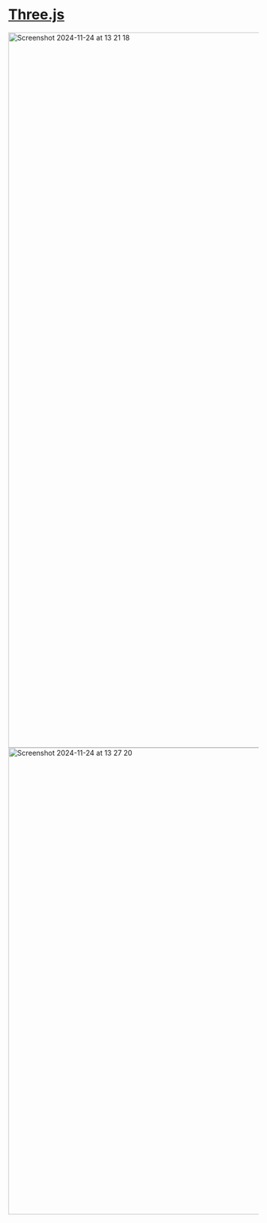 # <a href="https://jr-three.vercel.app/">Three.js</a>
<img width="1440" alt="Screenshot 2024-11-24 at 13 21 18" src="https://github.com/user-attachments/assets/f3749d8a-44e8-4f04-9c9b-d1fa2cf21efd">
<img width="940" alt="Screenshot 2024-11-24 at 13 27 20" src="https://github.com/user-attachments/assets/99250428-4f1e-41e4-ab61-e355b0174e43">
